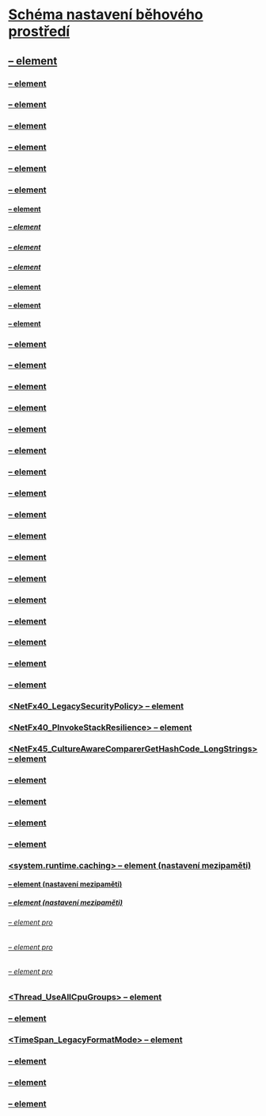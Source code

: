 # [Schéma nastavení běhového prostředí](index.md)
## [<runtime> – element](runtime-element.md)
### [<alwaysFlowImpersonationPolicy> – element](alwaysflowimpersonationpolicy-element.md)
### [<AppContextSwitchOverrides> – element](appcontextswitchoverrides-element.md)
### [<appDomainManagerAssembly> – element](appdomainmanagerassembly-element.md)
### [<appDomainManagerType> – element](appdomainmanagertype-element.md)
### [<appDomainResourceMonitoring> – element](appdomainresourcemonitoring-element.md)
### [<assemblyBinding> – element](assemblybinding-element-for-runtime.md)
#### [<dependentAssembly> – element](dependentassembly-element.md)
##### [<assemblyIdentity> – element](assemblyidentity-element-for-runtime.md)
##### [<bindingRedirect> – element](bindingredirect-element.md)
##### [<codeBase> – element](codebase-element.md)
#### [<probing> – element](probing-element.md)
#### [<publisherPolicy> – element](publisherpolicy-element.md)
#### [<qualifyAssembly> – element](qualifyassembly-element.md)
### [<bypassTrustedAppStrongNames> – element](bypasstrustedappstrongnames-element.md)
### [<CompatSortNLSVersion> – element](compatsortnlsversion-element.md)
### [<developmentMode> – element](developmentmode-element.md)
### [<disableCachingBindingFailures> – element](disablecachingbindingfailures-element.md)
### [<disableCommitThreadStack> – element](disablecommitthreadstack-element.md)
### [<disableFusionUpdatesFromADManager> – element](disablefusionupdatesfromadmanager-element.md)
### [<EnableAmPmParseAdjustment> – element](enableampmparseadjustment-element.md)
### [<enforceFIPSPolicy> – element](enforcefipspolicy-element.md)
### [<etwEnable> – element](etwenable-element.md)
### [<forcePerformanceCounterUniqueSharedMemoryReads> – element](forceperformancecounteruniquesharedmemoryreads-element.md)
### [<gcAllowVeryLargeObjects> – element](gcallowverylargeobjects-element.md)
### [<gcConcurrent> – element](gcconcurrent-element.md)
### [<GCCpuGroup> – element](gccpugroup-element.md)
### [<gcServer> – element](gcserver-element.md)
### [<generatePublisherEvidence> – element](generatepublisherevidence-element.md)
### [<legacyCorruptedStateExceptionsPolicy> – element](legacycorruptedstateexceptionspolicy-element.md)
### [<legacyImpersonationPolicy> – element](legacyimpersonationpolicy-element.md)
### [<loadFromRemoteSources>](loadfromremotesources-element.md)
### [<NetFx40_LegacySecurityPolicy> – element](netfx40-legacysecuritypolicy-element.md)
### [<NetFx40_PInvokeStackResilience> – element](netfx40-pinvokestackresilience-element.md)
### [<NetFx45_CultureAwareComparerGetHashCode_LongStrings> – element](netfx45-cultureawarecomparergethashcode-longstrings-element.md)
### [<PreferComInsteadOfManagedRemoting> – element](prefercominsteadofmanagedremoting-element.md)
### [<relativeBindForResources> – element](relativebindforresources-element.md)
### [<shadowCopyVerifyByTimestamp> – element](shadowcopyverifybytimestamp-element.md)
### [<supportPortability> – element](supportportability-element.md)
### [<system.runtime.caching> – element (nastavení mezipaměti)](system-runtime-caching-element-cache-settings.md)
#### [<memoryCache> – element (nastavení mezipaměti)](memorycache-element-cache-settings.md)
##### [<namedCaches> – element (nastavení mezipaměti)](namedcaches-element-cache-settings.md)
###### [<add> – element pro <namedCaches>](add-element-for-namedcaches.md)
###### [<clear> – element pro <namedCaches>](clear-element-for-namedcaches.md)
###### [<remove> – element pro <namedCaches>](remove-element-for-namedcaches.md)
### [<Thread_UseAllCpuGroups> – element](thread-useallcpugroups-element.md)
### [<ThrowUnobservedTaskExceptions> – element](throwunobservedtaskexceptions-element.md)
### [<TimeSpan_LegacyFormatMode> – element](timespan-legacyformatmode-element.md)
### [<useLegacyJit> – element](uselegacyjit-element.md)
### [<UseRandomizedStringHashAlgorithm> – element](userandomizedstringhashalgorithm-element.md)
### [<UseSmallInternalThreadStacks> – element](usesmallinternalthreadstacks-element.md)
